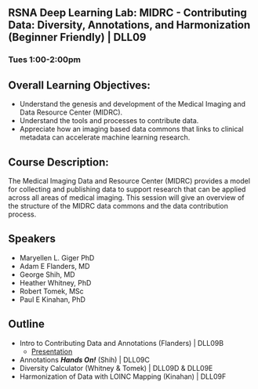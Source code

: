 ## RSNA Deep Learning Lab: MIDRC - Contributing Data: Diversity, Annotations, and Harmonization (Beginner Friendly) | DLL09
### Tues 1:00-2:00pm
## Overall Learning Objectives: 
- Understand the genesis and development of the Medical Imaging and Data Resource Center (MIDRC).
- Understand the tools and processes to contribute data.
- Appreciate how an imaging based data commons that links to clinical metadata can accelerate machine learning research.
## Course Description:
The Medical Imaging Data and Resource Center (MIDRC) provides a model for collecting and publishing data to support research that can be applied across all areas of medical imaging. This session will give an overview of the structure of the MIDRC data commons and the data contribution process.
## Speakers
- Maryellen L. Giger PhD
- Adam E Flanders, MD
- George Shih, MD
- Heather Whitney, PhD
- Robert Tomek, MSc
- Paul E Kinahan, PhD
## Outline
- Intro to Contributing Data and Annotations (Flanders) | DLL09B
  - [Presentation](link)
- Annotations ***Hands On!*** (Shih) | DLL09C
- Diversity Calculator (Whitney & Tomek) | DLL09D & DLL09E
- Harmonization of Data with LOINC Mapping (Kinahan) | DLL09F
